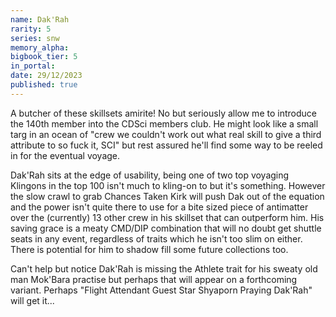 ```yaml
---
name: Dak'Rah
rarity: 5
series: snw
memory_alpha:
bigbook_tier: 5
in_portal:
date: 29/12/2023
published: true
---
```


A butcher of these skillsets amirite! No but seriously allow me to introduce the 140th member into the CDSci members club. He might look like a small targ in an ocean of "crew we couldn't work out what real skill to give a third attribute to so fuck it, SCI" but rest assured he'll find some way to be reeled in for the eventual voyage. 

Dak'Rah sits at the edge of usability, being one of two top voyaging Klingons in the top 100 isn't much to kling-on to but it's something. However the slow crawl to grab Chances Taken Kirk will push Dak out of the equation and the power isn't quite there to use for a bite sized piece of antimatter over the (currently) 13 other crew in his skillset that can outperform him. His saving grace is a meaty CMD/DIP combination that will no doubt get shuttle seats in any event, regardless of traits which he isn't too slim on either. There is potential for him to shadow fill some future collections too.

Can't help but notice Dak'Rah is missing the Athlete trait for his sweaty old man Mok'Bara practise but perhaps that will appear on a forthcoming variant. Perhaps "Flight Attendant Guest Star Shyaporn Praying Dak'Rah" will get it...
